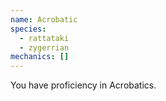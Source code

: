 ```yaml
---
name: Acrobatic
species:
  - rattataki
  - zygerrian
mechanics: []
---
```

You have proficiency in Acrobatics.

